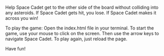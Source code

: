 Help Space Cadet get to the other side of the board without colliding into any asteroids. If Space Cadet gets hit, you lose. If Space Cadet makes it across you win!

To play the game: Open the index.html file in your terminal. To start the game, use your mouse to click on the screen. Then use the arrow keys to navigate Space Cadet. To play again, just reload the page. 

Have fun!
